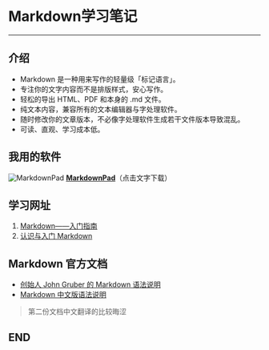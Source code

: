 # Markdown学习笔记
---
## 介绍

* Markdown 是一种用来写作的轻量级「标记语言」。
* 专注你的文字内容而不是排版样式，安心写作。
* 轻松的导出 HTML、PDF 和本身的 .md 文件。
* 纯文本内容，兼容所有的文本编辑器与字处理软件。
* 随时修改你的文章版本，不必像字处理软件生成若干文件版本导致混乱。
* 可读、直观、学习成本低。

## 我用的软件

![MarkdownPad](http://cgkxy.img48.wal8.com/img48/569814_20170506212529/1494084198.png)
[**MarkdownPad**](http://markdownpad.com/)（点击文字下载）

## 学习网址
1. [Markdown——入门指南](http://www.jianshu.com/p/1e402922ee32/)
2. [认识与入门 Markdown](https://sspai.com/post/25137)

## Markdown 官方文档

* [创始人 John Gruber 的 Markdown 语法说明](http://daringfireball.net/projects/markdown/syntax)
* [Markdown 中文版语法说明](http://wowubuntu.com/markdown/#list)
> 第二份文档中文翻译的比较晦涩


## END